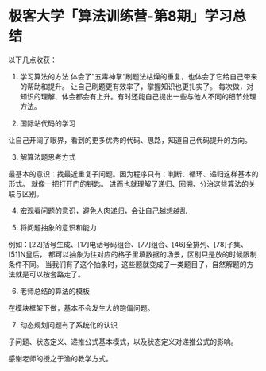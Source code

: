 # 极客大学「算法训练营-第8期」学习总结

以下几点收获：

1. 学习算法的方法
体会了”五毒神掌“刷题法枯燥的重复，也体会了它给自己带来的帮助和提升。
让自己刷题更有效率了，掌握知识也更扎实了。
每次做，对知识的理解、体会都会有上升。有时还能自己提出一些与他人不同的细节处理方法。

2. 国际站代码的学习

让自己开阔了眼界，看到的更多优秀的代码、思路，知道自己代码提升的方向。

3. 解算法题思考方式

最基本的意识：找最近重复子问题。因为程序只有：判断、循环、递归这样基本的形式。
就像一把打开门的钥匙。
进而也就理解了递归、回溯、分治这些算法的关联与区别。


4. 宏观看问题的意识，避免人肉递归，会让自己越想越乱

5. 将问题抽象的意识和能力

例如：[22]括号生成、[17]电话号码组合、[77]组合、[46]全排列、[78]子集、[51]N皇后，
都可以抽象为往对应的格子里填数据的场景，区别只是放的时候限制条件不同。
当我们有了这个抽象时，这些题就变成了一类题目了，自然解题的方法就是可以按套路走了。

6. 老师总结的算法的模板

在模块框架下做，基本不会发生大的跑偏问题。

7. 动态规划问题有了系统化的认识

子问题、状态定义、递推公式基本模式，以及状态定义对递推公式的影响。


感谢老师的授之于渔的教学方式。
